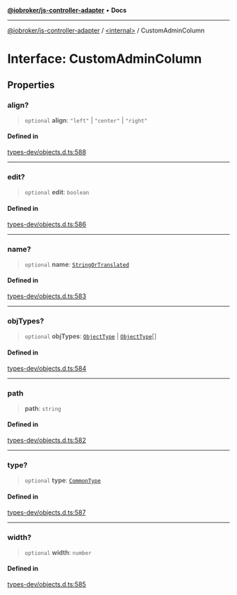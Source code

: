 [**@iobroker/js-controller-adapter**](../../README.md) • **Docs**

***

[@iobroker/js-controller-adapter](../../globals.md) / [\<internal\>](../README.md) / CustomAdminColumn

# Interface: CustomAdminColumn

## Properties

### align?

> `optional` **align**: `"left"` \| `"center"` \| `"right"`

#### Defined in

[types-dev/objects.d.ts:588](https://github.com/ioBroker/ioBroker.js-controller/blob/3daa8532c48e6c817fc472607ccec26424ca987e/packages/types-dev/objects.d.ts#L588)

***

### edit?

> `optional` **edit**: `boolean`

#### Defined in

[types-dev/objects.d.ts:586](https://github.com/ioBroker/ioBroker.js-controller/blob/3daa8532c48e6c817fc472607ccec26424ca987e/packages/types-dev/objects.d.ts#L586)

***

### name?

> `optional` **name**: [`StringOrTranslated`](../type-aliases/StringOrTranslated.md)

#### Defined in

[types-dev/objects.d.ts:583](https://github.com/ioBroker/ioBroker.js-controller/blob/3daa8532c48e6c817fc472607ccec26424ca987e/packages/types-dev/objects.d.ts#L583)

***

### objTypes?

> `optional` **objTypes**: [`ObjectType`](../type-aliases/ObjectType.md) \| [`ObjectType`](../type-aliases/ObjectType.md)[]

#### Defined in

[types-dev/objects.d.ts:584](https://github.com/ioBroker/ioBroker.js-controller/blob/3daa8532c48e6c817fc472607ccec26424ca987e/packages/types-dev/objects.d.ts#L584)

***

### path

> **path**: `string`

#### Defined in

[types-dev/objects.d.ts:582](https://github.com/ioBroker/ioBroker.js-controller/blob/3daa8532c48e6c817fc472607ccec26424ca987e/packages/types-dev/objects.d.ts#L582)

***

### type?

> `optional` **type**: [`CommonType`](../type-aliases/CommonType.md)

#### Defined in

[types-dev/objects.d.ts:587](https://github.com/ioBroker/ioBroker.js-controller/blob/3daa8532c48e6c817fc472607ccec26424ca987e/packages/types-dev/objects.d.ts#L587)

***

### width?

> `optional` **width**: `number`

#### Defined in

[types-dev/objects.d.ts:585](https://github.com/ioBroker/ioBroker.js-controller/blob/3daa8532c48e6c817fc472607ccec26424ca987e/packages/types-dev/objects.d.ts#L585)
